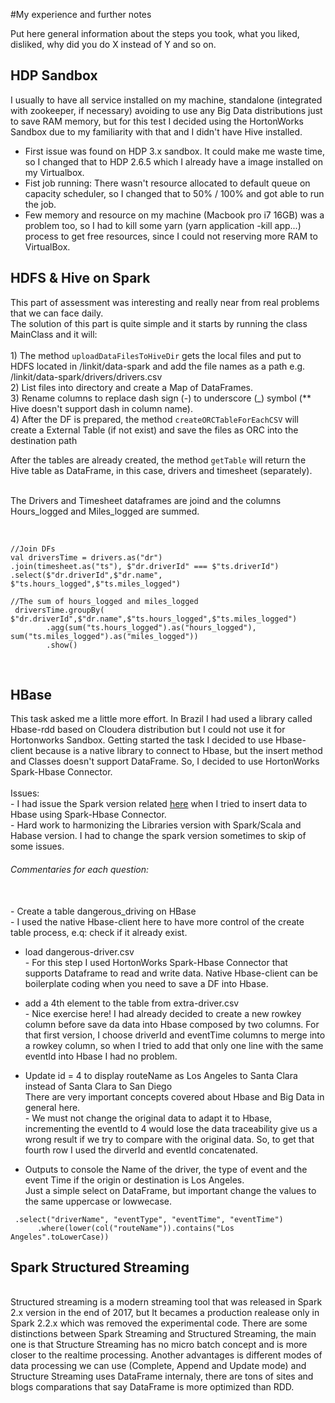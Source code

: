 #My experience and further notes

Put here general information about the steps you took, what you liked, disliked, why did you do X instead of Y and so on.

## HDP Sandbox
I usually to have all service installed on my machine, standalone (integrated with zookeeper, if necessary) 
avoiding to use any Big Data distributions just to save RAM memory, but for this test 
I decided using the HortonWorks Sandbox due to my familiarity with that and I didn't have Hive installed.  

- First issue was found on HDP 3.x sandbox. It could make me waste time, so I changed that to HDP 2.6.5 which I already have a image installed on my Virtualbox.  
- Fist job running: There wasn't resource allocated to default queue on capacity scheduler, so I changed that to 50% / 100% and got able to run the job.
- Few memory and resource on my machine (Macbook pro i7 16GB) was a problem too, so I had to kill some yarn (yarn application -kill app...) 
process to get free resources, since I could not reserving more RAM to VirtualBox.


## HDFS & Hive on Spark

This part of assessment was interesting and really near from real problems that we can face daily. 
<br>
The solution of this part is quite simple and it starts by running the class MainClass and it will:   
<br>    1) The method `uploadDataFilesToHiveDir` gets the local files and put to HDFS located in /linkit/data-spark and add the file names as a path e.g. /linkit/data-spark/drivers/drivers.csv
<br>    2) List files into directory and create a Map of DataFrames.
<br>    3) Rename columns to replace dash sign (-) to underscore (_) 
        symbol (** Hive doesn't support dash in column name). 
 <br>   4) After the DF is prepared, the method `createORCTableForEachCSV` will create a External Table (if not exist) 
 and save the files as ORC into the destination path
 
 After the tables are already created, the method `getTable` will return the Hive table as DataFrame, in this case, drivers and timesheet (separately).
   
<br> The Drivers and Timesheet dataframes are joind and the columns Hours_logged and Miles_logged are summed.

<br> 

    //Join DFs
    val driversTime = drivers.as("dr")
    .join(timesheet.as("ts"), $"dr.driverId" === $"ts.driverId")
    .select($"dr.driverId",$"dr.name", $"ts.hours_logged",$"ts.miles_logged")
    
    //The sum of hours_logged and miles_logged
     driversTime.groupBy( $"dr.driverId",$"dr.name",$"ts.hours_logged",$"ts.miles_logged")
            .agg(sum("ts.hours_logged").as("hours_logged"), sum("ts.miles_logged").as("miles_logged"))
            .show()


 <br>

## HBase

This task asked me a little more effort. In Brazil I had used a library called Hbase-rdd based on Cloudera distribution 
but I could not use it for Hortonworks Sandbox. 
Getting started the task I decided to use Hbase-client because is a native library to connect to Hbase, 
but the insert method and Classes doesn't support DataFrame. So, I decided to use HortonWorks Spark-Hbase Connector.     
<br> Issues:
<br> - I had issue the Spark version related [here](https://github.com/hortonworks-spark/shc/issues/191) when I tried to insert data to Hbase using Spark-Hbase Connector.
<br> - Hard work to harmonizing the Libraries version with Spark/Scala and Habase version. 
I had to change the spark version sometimes to skip of some issues.

###### Commentaries for each question:
<br>
 - Create a table dangerous_driving on HBase 
<br> - I used the native Hbase-client here to have more control of the create table process, e.q: check if it already exist.

 - load dangerous-driver.csv
<br> - For this step I used HortonWorks Spark-Hbase Connector that supports Dataframe to read and write data. 
Native Hbase-client can be boilerplate coding when you need to save a DF into Hbase.   

- add a 4th element to the table from extra-driver.csv
<br> - Nice exercise here! I had already decided to create a new rowkey column before save da data into Hbase composed by two columns. 
For that first version, I choose driverId and eventTime columns to merge into a rowkey column, 
so when I tried to add that only one line with the same eventId into Hbase I had no problem. 
 
- Update id = 4 to display routeName as Los Angeles to Santa Clara instead of Santa Clara to San Diego
<br>There are very important concepts covered about Hbase and Big Data in general here. 
<br>    - We must not change the original data to adapt it to Hbase, incrementing the eventId to 4 would lose the data traceability give us a wrong result if we try to compare with the original data. So, to get that fourth row I used the dirverId and eventId concatenated. 

- Outputs to console the Name of the driver, the type of event and the event Time if the origin or destination is Los Angeles.
<br> Just a simple select on DataFrame, but important change the values to the same uppercase or lowwecase.
``` 
 .select("driverName", "eventType", "eventTime", "eventTime")
      .where(lower(col("routeName")).contains("Los Angeles".toLowerCase))
```

## Spark Structured Streaming

<br> Structured streaming is a modern streaming tool that was released in Spark 2.x version in the end of 2017, 
but It becames a production realease only in Spark 2.2.x which was removed the experimental code. 
There are some distinctions between Spark Streaming and Structured Streaming, the main one is that Structure Streaming 
has no micro batch concept and is more closer to the realtime processing.
Another advantages is different modes of data processing we can use (Complete, Append and Update mode) and Structure Streaming 
uses DataFrame internaly, there are tons of sites and blogs comparations that say DataFrame is more optimized than RDD.




